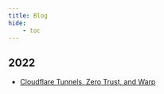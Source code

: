 ```yaml
---
title: Blog
hide:
    - toc
---
```


## 2022

- [Cloudflare Tunnels, Zero Trust, and Warp](/2022/cloudflare-tunnels-zero-trust-and-warp.md)